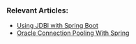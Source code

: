 ### Relevant Articles:

- [Using JDBI with Spring Boot](https://www.baeldung.com/spring-boot-jdbi)
- [Oracle Connection Pooling With Spring](https://www.baeldung.com/oracle-connection-pooling-with-spring)
